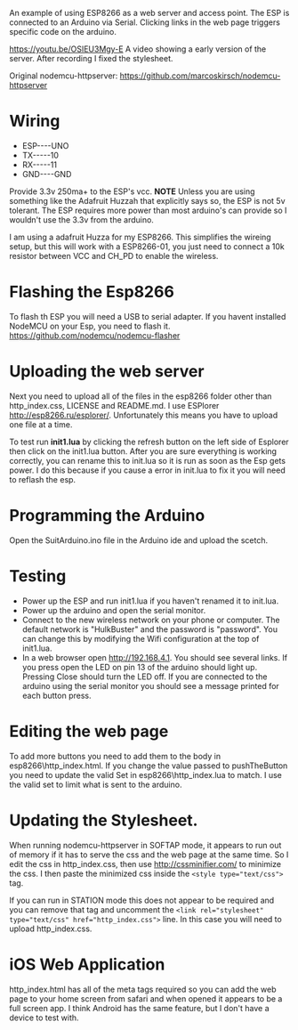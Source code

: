 An example of using ESP8266 as a web server and access point. The ESP is connected
to an Arduino via Serial. Clicking links in the web page triggers specific code on
the arduino.

https://youtu.be/OSIEU3Mgy-E
A video showing a early version of the server. After recording I fixed the stylesheet.

Original nodemcu-httpserver: https://github.com/marcoskirsch/nodemcu-httpserver

# Wiring

 - ESP----UNO
 - TX-----10
 - RX-----11
 - GND----GND

Provide 3.3v 250ma+ to the ESP's vcc. **NOTE** Unless you are using something like the Adafruit Huzzah that explicitly says so, the ESP is not 5v tolerant. The ESP requires more power than most arduino's can provide so I wouldn't use the 3.3v from the arduino.

I am using a adafruit Huzza for my ESP8266. This simplifies the wireing setup, but this will work with a ESP8266-01, you just need to connect a 10k resistor between VCC and CH_PD to enable the wireless.

# Flashing the Esp8266

To flash th ESP you will need a USB to serial adapter.
If you havent installed NodeMCU on your Esp, you need to flash it. https://github.com/nodemcu/nodemcu-flasher

# Uploading the web server

Next you need to upload all of the files in the esp8266 folder other than http_index.css, LICENSE and README.md. I use ESPlorer http://esp8266.ru/esplorer/. Unfortunately this means you have to upload one file at a time.

To test run **init1.lua** by clicking the refresh button on the left side of Esplorer then click on the init1.lua button. After you are sure everything is working correctly, you can rename this to init.lua so it is run as soon as the Esp gets power. I do this because if you cause a error in init.lua to fix it you will need to reflash the esp.

# Programming the Arduino
Open the SuitArduino.ino file in the Arduino ide and upload the scetch.

# Testing
 - Power up the ESP and run init1.lua if you haven't renamed it to init.lua.
 - Power up the arduino and open the serial monitor.
 - Connect to the new wireless network on your phone or computer. The default network is "HulkBuster" and the password is "password". You can change this by modifying the Wifi configuration at the top of init1.lua.
 - In a web browser open http://192.168.4.1. You should see several links. If you press open the LED on pin 13 of the arduino should light up. Pressing Close should turn the LED off. If you are connected to the arduino using the serial monitor you should see a message printed for each button press.

# Editing the web page

To add more buttons you need to add them to the body in esp8266\http_index.html. If you change the value passed to pushTheButton you need to update the valid Set in esp8266\http_index.lua to match. I use the valid set to limit what is sent to the arduino.

# Updating the Stylesheet.

When running nodemcu-httpserver in SOFTAP mode, it appears to run out of memory if it has to serve the css and the web page at the same time. So I edit the css in http_index.css, then use http://cssminifier.com/ to minimize the css. I then paste the minimized css inside the ```<style type="text/css">``` tag.

If you can run in STATION mode this does not appear to be required and you can remove that tag and uncomment the ```<link rel="stylesheet" type="text/css" href="http_index.css">``` line. In this case you will need to upload http_index.css.

# iOS Web Application

http_index.html has all of the meta tags required so you can add the web page to your home screen from safari and when opened it appears to be a full screen app. I think Android has the same feature, but I don't have a device to test with.
